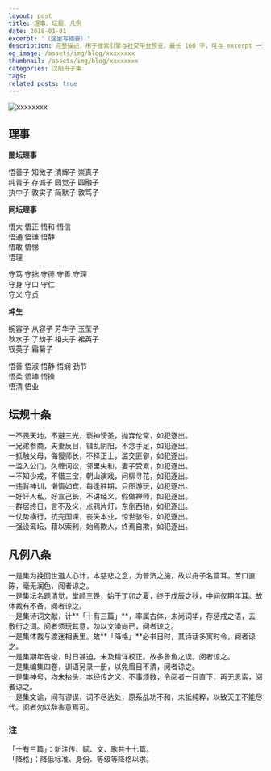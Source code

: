 ```yaml
---
layout: post
title: 理事、坛规、凡例
date: 2018-01-01
excerpt: '（这里写摘要）'
description: 完整描述，用于搜索引擎与社交平台预览，最长 160 字，可与 excerpt 一致
og_image: /assets/img/blog/xxxxxxxx
thumbnail: /assets/img/blog/xxxxxxxx
categories: 汉阳舟子集
tags: 
related_posts: true
---
```


<img src="/assets/img/blog/xxxxxxxx" alt="xxxxxxxx">

## 理事

**閤坛理事**

悟善子 知微子 清辉子 崇真子  
纯青子 存诚子 圆觉子 圆融子  
执中子 敦实子 简默子 敦笃子

**同坛理事**

悟大 悟正 悟和 悟信  
悟通 悟谦 悟静  
悟敢 悟悌  
悟理

守笃 守拙 守德 守善 守理  
守身 守口 守仁  
守义 守贞

**坤生**

婉容子 从容子 芳华子 玉莹子  
秋水子 了劫子 相夫子 裙英子  
钗英子 霜菊子

悟善 悟淑 悟静 悟娴 劲节  
悟柔 悟坤 悟操  
悟清 悟业

## 坛规十条

一不畏天地，不避三光，亵神谤圣，抛弃伦常，如犯逐出。  
一兄弟参商，夫妻反目，错乱阴阳，不念手足，如犯逐出。  
一抵触父母，侮慢师长，不择正士，滥交匪僻，如犯逐出。  
一滥入公门，久缠词讼，邻里失和，妻子受累，如犯逐出。  
一不知少戒，不惜三宝，朝山演戏，问柳寻花，如犯逐出。  
一违背神训，懒惰如宾，每逢胜期，只图游玩，如犯逐出。  
一好讦人私，好宣己长，不讲经义，假做禅师，如犯逐出。  
一群居终日，言不及义，点鸦片灯，东倒西驰，如犯逐出。  
一仗势横行，抗完国课，丧失本业，惊世骇俗，如犯逐出。  
一强设鸾坛，藉以索利，始焉欺人，终焉自欺，如犯逐出。

## 凡例八条

一是集为挽回世道人心计，本慈悲之念，为普济之施，故以舟子名篇耳。苦口直陈，毫无润色，阅者谅之。  
一是集坛名题清觉，堂颜三畏，始于丁卯之夏，终于戊辰之秋，中间仅期年耳。故体裁有不备，阅者谅之。  
一是集诗词文献，计\*\*「十有三篇」\*\*，率属古体，未尚词华，存惩戒之语，去敷衍之词。阅者须玩其意，勿以文澡尚已，阅者谅之。  
一是集体裁与渡迷相表里。故\*\*「降格」\*\*必书日时，其诗话多寓时令，阅者谅之。  
一是集期年告竣，时日甚迫，未及精详校正。故多鲁鱼之误，阅者谅之。  
一是集编集四卷，训语另录一册，以免眉目不清，阅者谅之。  
一是集神号，均未抬头，本经传之义，不事烦数，令阅者一目直下，再无思索，阅者谅之。  
一是集文谕，间有谬误，词不尽达处，原系乩功不和，未抵纯粹，以致天工不能尽代。阅者勿以辞害意焉可。

### 注

「十有三篇」：新注传、赋、文、歌共十七篇。  
「降格」：降低标准、身份、等级等降格以求。